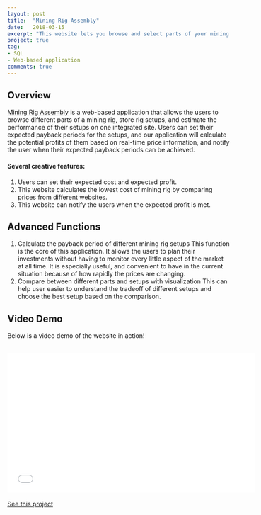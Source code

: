 ```yaml
---
layout: post
title:  "Mining Rig Assembly"
date:   2018-03-15
excerpt: "This website lets you browse and select parts of your mining rigs, store your own rig setups, and estimate their performances."
project: true
tag:
- SQL 
- Web-based application
comments: true
---
```


## Overview

[Mining Rig Assembly](http://rigassembly.web.engr.illinois.edu/index.php) is a web-based application that allows the users to browse different parts of a mining rig, store rig setups, and estimate the performance of their setups on one integrated site. Users can set their expected payback periods for the setups, and our application will calculate the potential profits of them based on real-time price information, and notify the user when their expected payback periods can be achieved.

#### Several creative features:

1. Users can set their expected cost and expected profit.
2. This website calculates the lowest cost of mining rig by comparing prices from different websites.
3. This website can notify the users when the expected profit is met.

## Advanced Functions
1. Calculate the payback period of different mining rig setups
This function is the core of this application. It allows the users to plan their investments without having to monitor every little aspect of the market at all time. It is especially useful, and convenient to have in the current situation because of how rapidly the prices are changing.
2. Compare between different parts and setups with visualization
This can help user easier to understand the tradeoff of different setups and choose the best setup based on the comparison.

## Video Demo

Below is a video demo of the website in action!
<br><br>
<iframe width="560" height="315" src="//www.youtube.com/embed/a_5dKE140d0" frameborder="0"> </iframe>
<br><br>
<a align="center" class="btn zoombtn" href="https://github.com/Zhenye-Na/mining-rig-assembly">See this project</a>
